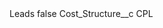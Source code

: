 <?xml version="1.0" encoding="UTF-8"?>
<CustomMetadata xmlns="http://soap.sforce.com/2006/04/metadata" xmlns:xsi="http://www.w3.org/2001/XMLSchema-instance" xmlns:xsd="http://www.w3.org/2001/XMLSchema">
    <label>Leads</label>
    <protected>false</protected>
    <values>
        <field>Cost_Structure__c</field>
        <value xsi:type="xsd:string">CPL</value>
    </values>
</CustomMetadata>
